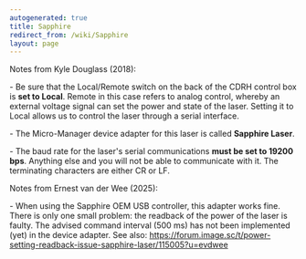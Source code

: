 ```yaml
---
autogenerated: true
title: Sapphire
redirect_from: /wiki/Sapphire
layout: page
---
```


Notes from Kyle Douglass (2018):

\- Be sure that the Local/Remote switch on the back of the CDRH control
box is **set to Local**. Remote in this case refers to analog control,
whereby an external voltage signal can set the power and state of the
laser. Setting it to Local allows us to control the laser through a
serial interface.

\- The Micro-Manager device adapter for this laser is called **Sapphire
Laser**.

\- The baud rate for the laser's serial communications **must be set to
19200 bps**. Anything else and you will not be able to communicate with
it. The terminating characters are either CR or LF.


Notes from Ernest van der Wee (2025):

\- When using the Sapphire OEM USB controller, this adapter works fine. There is only one small problem: the readback of the power of the laser is faulty. The advised command interval (500 ms) has not been implemented (yet) in the device adapter. See also: https://forum.image.sc/t/power-setting-readback-issue-sapphire-laser/115005?u=evdwee


